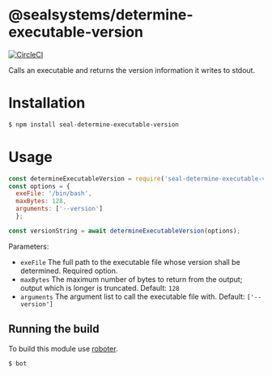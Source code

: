 # @sealsystems/determine-executable-version
[![CircleCI](https://circleci.com/gh/sealsystems/node-determine-executable-version.svg?style=svg)](https://circleci.com/gh/sealsystems/node-determine-executable-version)

Calls an executable and returns the version information it writes to stdout.

# Installation

```bash
$ npm install seal-determine-executable-version
```

# Usage

```javascript
const determineExecutableVersion = require('seal-determine-executable-version');
const options = {
  exeFile: '/bin/bash',
  maxBytes: 128,
  arguments: ['--version']
  };

const versionString = await determineExecutableVersion(options);


```

Parameters:

- ```exeFile``` The full path to the executable file whose version shall be determined. Required option.
- ```maxBytes``` The maximum number of bytes to return from the output; output which is longer is truncated. Default: ```128```
- ```arguments``` The argument list to call the executable file with. Default: ```['--version']```

## Running the build

To build this module use [roboter](https://www.npmjs.com/package/roboter).

```shell
$ bot
```
